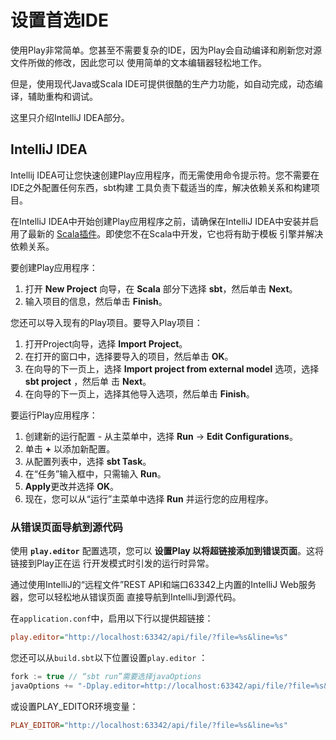 设置首选IDE
===================================================================================
使用Play非常简单。您甚至不需要复杂的IDE，因为Play会自动编译和刷新您对源文件所做的修改，因此您可以
使用简单的文本编辑器轻松地工作。

但是，使用现代Java或Scala IDE可提供很酷的生产力功能，如自动完成，动态编译，辅助重构和调试。 

这里只介绍IntelliJ IDEA部分。

##  IntelliJ IDEA
Intellij IDEA可让您快速创建Play应用程序，而无需使用命令提示符。您不需要在IDE之外配置任何东西，sbt构建
工具负责下载适当的库，解决依赖关系和构建项目。

在IntelliJ IDEA中开始创建Play应用程序之前，请确保在IntelliJ IDEA中安装并启用了最新的 [Scala插件](https://www.jetbrains.com/help/idea/run-debug-and-test-scala.html)。即使您不在Scala中开发，它也将有助于模板
引擎并解决依赖关系。

要创建Play应用程序：
1. 打开 **New Project** 向导，在 **Scala** 部分下选择 **sbt**，然后单击 **Next**。
2. 输入项目的信息，然后单击 **Finish**。

您还可以导入现有的Play项目。要导入Play项目：
1. 打开Project向导，选择 **Import Project**。
2. 在打开的窗口中，选择要导入的项目，然后单击 **OK**。
3. 在向导的下一页上，选择 **Import project from external model** 选项，选择 **sbt project** ，然后单
击 **Next**。
4. 在向导的下一页上，选择其他导入选项，然后单击 **Finish**。

要运行Play应用程序：
1. 创建新的运行配置 - 从主菜单中，选择 **Run**  -> **Edit Configurations**。
2. 单击 **+** 以添加新配置。
3. 从配置列表中，选择 **sbt Task**。
4. 在“任务”输入框中，只需输入  **Run**。
5. **Apply**更改并选择 **OK**。
6. 现在，您可以从“运行”主菜单中选择 **Run** 并运行您的应用程序。

### 从错误页面导航到源代码
使用 **`play.editor`** 配置选项，您可以 **设置Play 以将超链接添加到错误页面**。这将链接到Play正在运
行开发模式时引发的运行时异常。

通过使用IntelliJ的“远程文件”REST API和端口63342上内置的IntelliJ Web服务器，您可以轻松地从错误页面
直接导航到IntelliJ到源代码。

在`application.conf`中，启用以下行以提供超链接：
```ini
play.editor="http://localhost:63342/api/file/?file=%s&line=%s"
```
您还可以从`build.sbt`以下位置设置`play.editor` ：
```scala
fork := true // “sbt run”需要选择javaOptions
javaOptions += "-Dplay.editor=http://localhost:63342/api/file/?file=%s&line=%s"
```
或设置PLAY_EDITOR环境变量：
```ini
PLAY_EDITOR="http://localhost:63342/api/file/?file=%s&line=%s"
```
